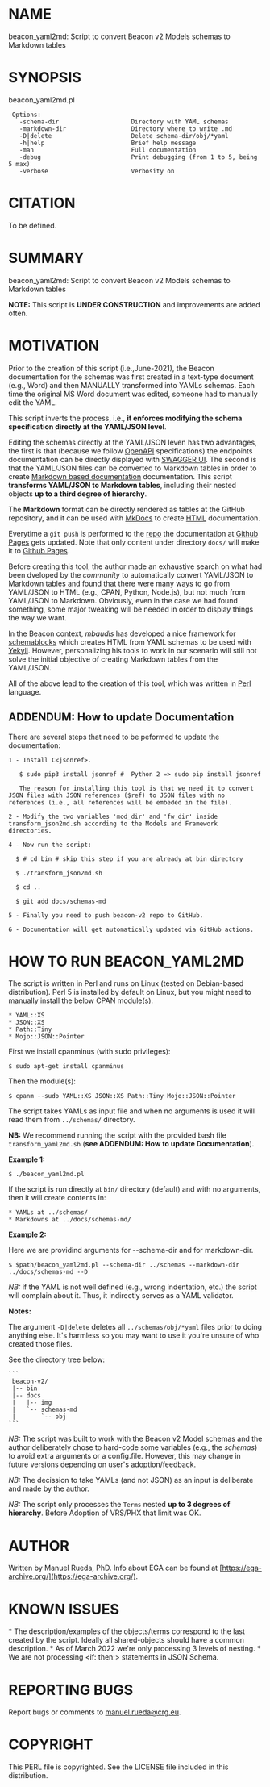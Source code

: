 # NAME

beacon\_yaml2md: Script to convert Beacon v2 Models schemas to Markdown tables

# SYNOPSIS

beacon\_yaml2md.pl

     Options:
       -schema-dir                    Directory with YAML schemas
       -markdown-dir                  Directory where to write .md
       -D|delete                      Delete schema-dir/obj/*yaml
       -h|help                        Brief help message
       -man                           Full documentation
       -debug                         Print debugging (from 1 to 5, being 5 max)
       -verbose                       Verbosity on

# CITATION

To be defined.

# SUMMARY

beacon\_yaml2md: Script to convert Beacon v2 Models schemas to Markdown tables

**NOTE:** This script is **UNDER CONSTRUCTION** and improvements are added often.

# MOTIVATION

Prior to the creation of this script (i.e.,June-2021), the Beacon documentation for the schemas was first created in a text-type document (e.g., Word) and then MANUALLY transformed into
YAMLs schemas. Each time the original MS Word document was edited, someone had to manually edit the YAML.

This script inverts the process, i.e., **it enforces modifying the schema specification directly at the YAML/JSON level**.

Editing the schemas directly at the YAML/JSON leven has two advantages, the first is that (because we follow [OpenAPI](https://swagger.io/specification/) specifications) the endpoints documentation can be directly displayed with [SWAGGER UI](https://swagger.io/docs/open-source-tools/swagger-ui/usage/installation). The second is that the YAML/JSON files can be converted to Markdown tables in order to create [Markdown based documentation](http://docs.genomebeacons.org) documentation. This script **transforms YAML/JSON to Markdown tables**, including their nested objects **up to a third degree of hierarchy**.

The **Markdown** format can be directly rendered as tables at the GitHub repository, and it can be used with [MkDocs](https://www.mkdocs.org/) to create [HTML](http://docs.genomebeacons.org) documentation. 

Everytime a `git push` is performed to the [repo](https://github.com/ga4gh-beacon/beacon-v2) the documentation at [Github Pages](http://docs.genomebeacons.org) gets updated. Note that only content under directory `docs/` will make it to [Github Pages](http://docs.genomebeacons.org).

Before creating this tool, the author made an exhaustive search on what had been dveloped by the _community_ to automatically convert YAML/JSON to Markdown tables and found that there were many ways to go from YAML/JSON to HTML (e.g., CPAN, Python, Node.js), but not much from YAML/JSON to Markdown. Obviously, even in the case we had found something, some major tweaking will be needed in order to display things the way we want.

In the Beacon context, _mbaudis_ has developed a nice framework for [schemablocks](https://github.com/ga4gh-schemablocks/schemablocks-tools) which creates HTML from YAML schemas to be used with [Yekyll](https://jekyllrb.com/). However, personalizing his tools to work in our scenario will still not solve the initial objective of creating Markdown tables from the YAML/JSON.

All of the above lead to the creation of this tool, which was written in [Perl](https://www.perl.org) language.

## ADDENDUM: How to update Documentation

There are several steps that need to be peformed to update the documentation:

    1 - Install C<jsonref>.

       $ sudo pip3 install jsonref #  Python 2 => sudo pip install jsonref

       The reason for installing this tool is that we need it to convert JSON files with JSON references ($ref) to JSON files with no references (i.e., all references will be embeded in the file).

    2 - Modify the two variables 'mod_dir' and 'fw_dir' inside transform_json2md.sh according to the Models and Framework directories.

    4 - Now run the script:
     
      $ # cd bin # skip this step if you are already at bin directory

      $ ./transform_json2md.sh

      $ cd ..

      $ git add docs/schemas-md

    5 - Finally you need to push beacon-v2 repo to GitHub.

    6 - Documentation will get automatically updated via GitHub actions.

# HOW TO RUN BEACON\_YAML2MD

The script is written in Perl and runs on Linux (tested on Debian-based distribution). Perl 5 is installed by default on Linux, 
but you might need to manually install the below CPAN module(s).

    * YAML::XS
    * JSON::XS
    * Path::Tiny
    * Mojo::JSON::Pointer

First we install cpanminus (with sudo privileges):

    $ sudo apt-get install cpanminus

Then the module(s):

    $ cpanm --sudo YAML::XS JSON::XS Path::Tiny Mojo::JSON::Pointer

The script takes YAMLs as input file and when no arguments is used it will read them from `../schemas/` directory.

**NB:** We recommend running the script with the provided bash file `transform_yaml2md.sh` (**see ADDENDUM: How to update Documentation**).

**Example 1:**

    $ ./beacon_yaml2md.pl 

If the script is run directly at `bin/` directory (default) and with no arguments, then it will create contents in:

    * YAMLs at ../schemas/
    * Markdowns at ../docs/schemas-md/

**Example 2:**

Here we are providind arguments for --schema-dir and for markdown-dir.

    $ $path/beacon_yaml2md.pl --schema-dir ../schemas --markdown-dir ../docs/schemas-md --D

_NB:_ if the YAML is not well defined (e.g., wrong indentation, etc.) the script will complain about it. Thus, it indirectly serves as a YAML validator.

**Notes:**

The argument `-D|delete` deletes all `../schemas/obj/*yaml` files prior to doing anything else. It's harmless so you may want to use it you're unsure of who created those files.

See the directory tree below:

```` 
```
 beacon-v2/
 |-- bin
 |-- docs
 |   |-- img
 |   `-- schemas-md
 |       `-- obj
```
 ````

_NB:_ The script was built to work with the Beacon v2 Model schemas and the author deliberately chose to hard-code some variables (e.g., the _schemas_) to avoid extra arguments or a config.file. However, this may change in future versions depending on user's adoption/feedback.

_NB:_ The decission to take YAMLs (and not JSON) as an input is deliberate and made by the author.

_NB:_ The script only processes the `Terms` nested **up to 3 degrees of hierarchy**. Before Adoption of VRS/PHX that limit was OK.

# AUTHOR 

Written by Manuel Rueda, PhD. Info about EGA can be found at [https://ega-archive.org/](https://ega-archive.org/).

# KNOWN ISSUES

\* The description/examples of the objects/terms correspond to the last created by the script. Ideally all shared-objects should have a common description.
\* As of March 2022 we're only processing 3 levels of nesting.
\* We are not processing &lt;if: then:> statements in JSON Schema.

# REPORTING BUGS

Report bugs or comments to <manuel.rueda@crg.eu>.

# COPYRIGHT

This PERL file is copyrighted. See the LICENSE file included in this distribution.
